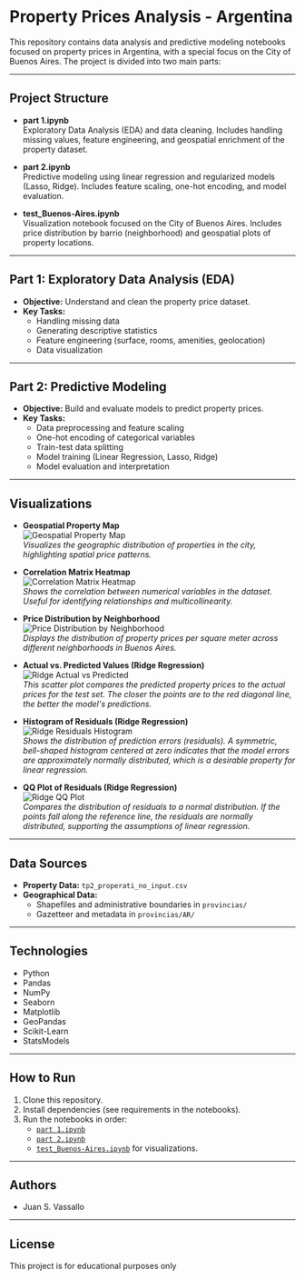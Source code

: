 # Property Prices Analysis - Argentina

This repository contains data analysis and predictive modeling notebooks focused on property prices in Argentina, with a special focus on the City of Buenos Aires. The project is divided into two main parts:

---

## Project Structure

- **part 1.ipynb**  
  Exploratory Data Analysis (EDA) and data cleaning. Includes handling missing values, feature engineering, and geospatial enrichment of the property dataset.

- **part 2.ipynb**  
  Predictive modeling using linear regression and regularized models (Lasso, Ridge). Includes feature scaling, one-hot encoding, and model evaluation.

- **test_Buenos-Aires.ipynb**  
  Visualization notebook focused on the City of Buenos Aires. Includes price distribution by barrio (neighborhood) and geospatial plots of property locations.

---

## Part 1: Exploratory Data Analysis (EDA)

- **Objective:** Understand and clean the property price dataset.
- **Key Tasks:**
  - Handling missing data
  - Generating descriptive statistics
  - Feature engineering (surface, rooms, amenities, geolocation)
  - Data visualization

---

## Part 2: Predictive Modeling

- **Objective:** Build and evaluate models to predict property prices.
- **Key Tasks:**
  - Data preprocessing and feature scaling
  - One-hot encoding of categorical variables
  - Train-test data splitting
  - Model training (Linear Regression, Lasso, Ridge)
  - Model evaluation and interpretation

---

## Visualizations

- **Geospatial Property Map**  
  ![Geospatial Property Map](docs/mapa_caba.png)  
  _Visualizes the geographic distribution of properties in the city, highlighting spatial price patterns._

- **Correlation Matrix Heatmap**  
  ![Correlation Matrix Heatmap](docs/correlations.png)  
  _Shows the correlation between numerical variables in the dataset. Useful for identifying relationships and multicollinearity._

- **Price Distribution by Neighborhood**  
  ![Price Distribution by Neighborhood](docs/histograma_precios.png)  
  _Displays the distribution of property prices per square meter across different neighborhoods in Buenos Aires._

- **Actual vs. Predicted Values (Ridge Regression)**  
  ![Ridge Actual vs Predicted](docs/actual_vs_predicted.png)  
  _This scatter plot compares the predicted property prices to the actual prices for the test set. The closer the points are to the red diagonal line, the better the model's predictions._

- **Histogram of Residuals (Ridge Regression)**  
   ![Ridge Residuals Histogram](docs/histograma_residuales.png)  
   _Shows the distribution of prediction errors (residuals). A symmetric, bell-shaped histogram centered at zero indicates that the model errors are approximately normally distributed, which is a desirable property for linear regression._

- **QQ Plot of Residuals (Ridge Regression)**  
   ![Ridge QQ Plot](docs/qq_plot_residuales.png)  
   _Compares the distribution of residuals to a normal distribution. If the points fall along the reference line, the residuals are normally distributed, supporting the assumptions of linear regression._

---

## Data Sources

- **Property Data:** `tp2_properati_no_input.csv`
- **Geographical Data:**
  - Shapefiles and administrative boundaries in `provincias/`
  - Gazetteer and metadata in `provincias/AR/`

---

## Technologies

- Python
- Pandas
- NumPy
- Seaborn
- Matplotlib
- GeoPandas
- Scikit-Learn
- StatsModels

---

## How to Run

1. Clone this repository.
2. Install dependencies (see requirements in the notebooks).
3. Run the notebooks in order:
   - [`part 1.ipynb`](part%201.ipynb)
   - [`part 2.ipynb`](part%202.ipynb)
   - [`test_Buenos-Aires.ipynb`](test_Buenos-Aires.ipynb) for visualizations.

---

## Authors

- Juan S. Vassallo

---

## License

This project is for educational purposes only
